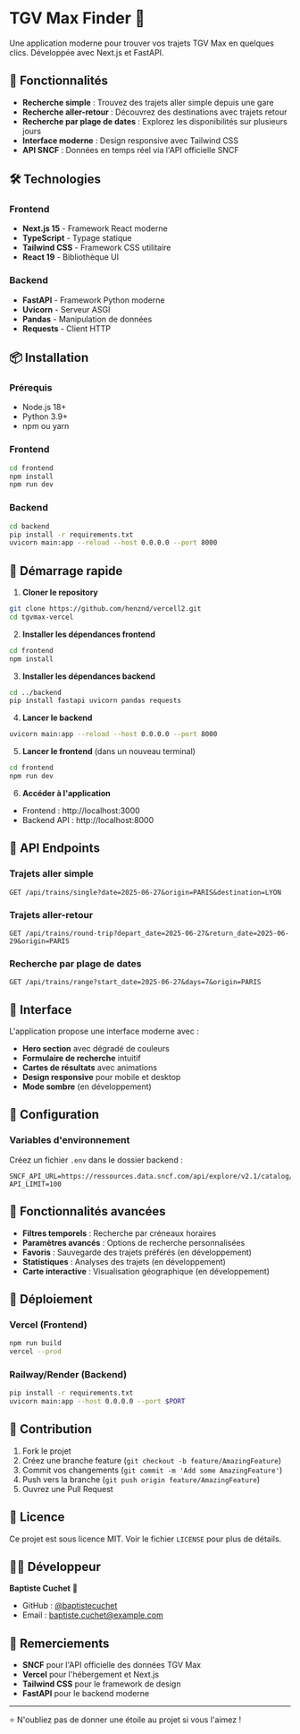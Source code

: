 # TGV Max Finder 🚄

Une application moderne pour trouver vos trajets TGV Max en quelques clics. Développée avec Next.js et FastAPI.

## 🚀 Fonctionnalités

- **Recherche simple** : Trouvez des trajets aller simple depuis une gare
- **Recherche aller-retour** : Découvrez des destinations avec trajets retour
- **Recherche par plage de dates** : Explorez les disponibilités sur plusieurs jours
- **Interface moderne** : Design responsive avec Tailwind CSS
- **API SNCF** : Données en temps réel via l'API officielle SNCF

## 🛠️ Technologies

### Frontend
- **Next.js 15** - Framework React moderne
- **TypeScript** - Typage statique
- **Tailwind CSS** - Framework CSS utilitaire
- **React 19** - Bibliothèque UI

### Backend
- **FastAPI** - Framework Python moderne
- **Uvicorn** - Serveur ASGI
- **Pandas** - Manipulation de données
- **Requests** - Client HTTP

## 📦 Installation

### Prérequis
- Node.js 18+ 
- Python 3.9+
- npm ou yarn

### Frontend
```bash
cd frontend
npm install
npm run dev
```

### Backend
```bash
cd backend
pip install -r requirements.txt
uvicorn main:app --reload --host 0.0.0.0 --port 8000
```

## 🚀 Démarrage rapide

1. **Cloner le repository**
```bash
git clone https://github.com/henznd/vercell2.git
cd tgvmax-vercel
```

2. **Installer les dépendances frontend**
```bash
cd frontend
npm install
```

3. **Installer les dépendances backend**
```bash
cd ../backend
pip install fastapi uvicorn pandas requests
```

4. **Lancer le backend**
```bash
uvicorn main:app --reload --host 0.0.0.0 --port 8000
```

5. **Lancer le frontend** (dans un nouveau terminal)
```bash
cd frontend
npm run dev
```

6. **Accéder à l'application**
- Frontend : http://localhost:3000
- Backend API : http://localhost:8000

## 📡 API Endpoints

### Trajets aller simple
```
GET /api/trains/single?date=2025-06-27&origin=PARIS&destination=LYON
```

### Trajets aller-retour
```
GET /api/trains/round-trip?depart_date=2025-06-27&return_date=2025-06-29&origin=PARIS
```

### Recherche par plage de dates
```
GET /api/trains/range?start_date=2025-06-27&days=7&origin=PARIS
```

## 🎨 Interface

L'application propose une interface moderne avec :
- **Hero section** avec dégradé de couleurs
- **Formulaire de recherche** intuitif
- **Cartes de résultats** avec animations
- **Design responsive** pour mobile et desktop
- **Mode sombre** (en développement)

## 🔧 Configuration

### Variables d'environnement
Créez un fichier `.env` dans le dossier backend :

```env
SNCF_API_URL=https://ressources.data.sncf.com/api/explore/v2.1/catalog/datasets/tgvmax/records
API_LIMIT=100
```

## 📱 Fonctionnalités avancées

- **Filtres temporels** : Recherche par créneaux horaires
- **Paramètres avancés** : Options de recherche personnalisées
- **Favoris** : Sauvegarde des trajets préférés (en développement)
- **Statistiques** : Analyses des trajets (en développement)
- **Carte interactive** : Visualisation géographique (en développement)

## 🚀 Déploiement

### Vercel (Frontend)
```bash
npm run build
vercel --prod
```

### Railway/Render (Backend)
```bash
pip install -r requirements.txt
uvicorn main:app --host 0.0.0.0 --port $PORT
```

## 🤝 Contribution

1. Fork le projet
2. Créez une branche feature (`git checkout -b feature/AmazingFeature`)
3. Commit vos changements (`git commit -m 'Add some AmazingFeature'`)
4. Push vers la branche (`git push origin feature/AmazingFeature`)
5. Ouvrez une Pull Request

## 📄 Licence

Ce projet est sous licence MIT. Voir le fichier `LICENSE` pour plus de détails.

## 👨‍💻 Développeur

**Baptiste Cuchet** 🚀

- GitHub : [@baptistecuchet](https://github.com/baptistecuchet)
- Email : baptiste.cuchet@example.com

## 🙏 Remerciements

- **SNCF** pour l'API officielle des données TGV Max
- **Vercel** pour l'hébergement et Next.js
- **Tailwind CSS** pour le framework de design
- **FastAPI** pour le backend moderne

---

⭐ N'oubliez pas de donner une étoile au projet si vous l'aimez ! 